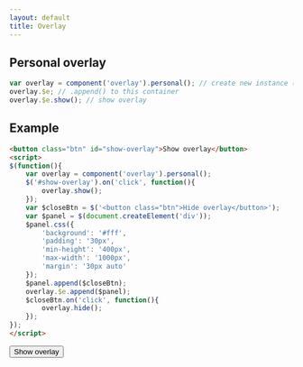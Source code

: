 ```yaml
---
layout: default
title: Overlay
---
```


## Personal overlay

```js
var overlay = component('overlay').personal(); // create new instance (appended to body)
overlay.$e; // .append() to this container
overlay.$e.show(); // show overlay
```

## Example

```html
<button class="btn" id="show-overlay">Show overlay</button>
<script>
$(function(){
	var overlay = component('overlay').personal();
	$('#show-overlay').on('click', function(){
		overlay.show();
	});
	var $closeBtn = $('<button class="btn">Hide overlay</button>');
	var $panel = $(document.createElement('div'));
	$panel.css({
		'background': '#fff',
		'padding': '30px',
		'min-height': '400px',
		'max-width': '1000px',
		'margin': '30px auto'
	});
	$panel.append($closeBtn);
	overlay.$e.append($panel);
	$closeBtn.on('click', function(){
		overlay.hide();
	});
});
</script>
```

<button class="btn btn-default" id="show-overlay">Show overlay</button>
<script>
$(function(){
	var overlay = component('overlay').personal();
	$('#show-overlay').on('click', function(){
		overlay.show();
	});
	var $closeBtn = $('<button class="btn btn-default">Hide overlay</button>');
	var $panel = $(document.createElement('div'));
	$panel.css({
		'background': '#fff',
		'padding': '30px',
		'min-height': '400px',
		'max-width': '1000px',
		'margin': '30px auto'
	});
	$panel.append($closeBtn);
	overlay.$e.append($panel);
	$closeBtn.on('click', function(){
		overlay.hide();
	});
});
</script>
